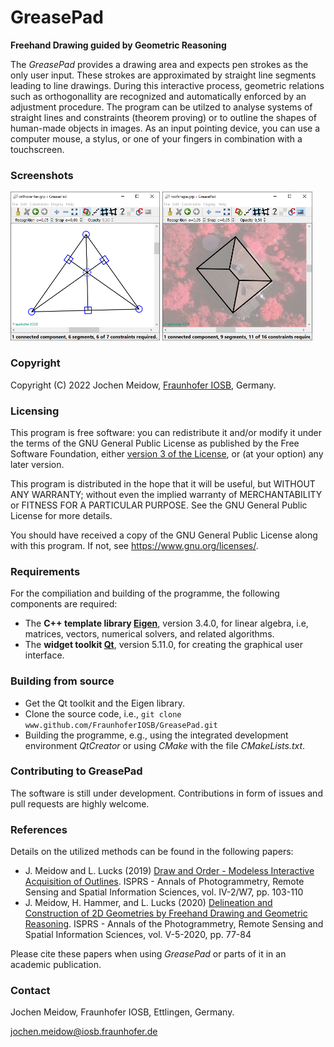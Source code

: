 # GreasePad
**Freehand Drawing guided by Geometric Reasoning**

The *GreasePad* provides a drawing area and expects pen strokes as the only user input. These strokes are approximated by straight line segments leading to line drawings. During this interactive process, geometric relations such as orthogonallity are recognized and automatically enforced by an adjustment procedure. The program can be utilzed to analyse systems of straight lines and constraints (theorem proving) or to outline the shapes of human-made objects in images. As an input pointing device, you can use a computer mouse, a stylus, or one of your fingers in combination with a touchscreen.


### Screenshots

<img src="./docs/screenshots/screenshot_orthocenter.png" width = "47.5%">
<img src="./docs/screenshots/screenshot_roofshape.png" width="47.5%">


### Copyright

Copyright (C) 2022 Jochen Meidow, [Fraunhofer IOSB](http::/www.iosb.fraunhofer.de), Germany.


### Licensing

This program is free software: you can redistribute it and/or modify it under the terms of the GNU General Public License as published by the Free Software Foundation, either [version 3 of the License](https://www.gnu.org/licenses/gpl-3.0.en.html), or (at your option) any later version.

This program is distributed in the hope that it will be useful, but WITHOUT ANY WARRANTY; without even the implied warranty of MERCHANTABILITY or FITNESS FOR A PARTICULAR PURPOSE.  See the GNU General Public License for more details.

You should have received a copy of the GNU General Public License along with this program.  If not, see <https://www.gnu.org/licenses/>.
	
### Requirements

For the compiliation and building of the programme, the following components are required:

- The **C++ template library [Eigen](https://eigen.tuxfamily.org)**, version 3.4.0, for linear algebra, i.e, matrices, vectors, numerical solvers, and related algorithms.
- The **widget toolkit [Qt](https://www.qt.io)**, version 5.11.0, for creating the graphical user interface.
      
	  
### Building from source

- Get the Qt toolkit and the Eigen library.
- Clone the source code, i.e.,
`git clone www.github.com/FraunhoferIOSB/GreasePad.git`
- Building the programme, e.g., using the integrated development environment *QtCreator* or using *CMake* with the file *CMakeLists.txt*.

### Contributing to GreasePad

The software is still under development. Contributions in form of issues and pull requests are highly welcome.

  
### References

Details on the utilized methods can be found in the following papers:

- J. Meidow and L. Lucks (2019) [Draw and Order - Modeless Interactive Acquisition of Outlines](https://doi.org/10.5194/isprs-annals-IV-2-W7-103-2019). ISPRS - Annals of Photogrammetry, Remote Sensing and Spatial Information Sciences, vol. IV-2/W7, pp. 103-110
- J. Meidow, H. Hammer, and L. Lucks (2020) [Delineation and Construction of 2D Geometries by Freehand Drawing and Geometric Reasoning](https://www.isprs-ann-photogramm-remote-sens-spatial-inf-sci.net/V-5-2020/77/2020/). ISPRS - Annals of the Photogrammetry, Remote Sensing and Spatial Information Sciences, vol. V-5-2020, pp. 77-84
    
	
Please cite these papers when using *GreasePad* or parts of it in an academic publication.

### Contact

Jochen Meidow, Fraunhofer IOSB, Ettlingen, Germany.

jochen.meidow@iosb.fraunhofer.de
